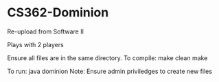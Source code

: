 # CS362-Dominion
Re-upload from Software II

Plays with 2 players

Ensure all files are in the same directory.
To compile:
    make clean
    make

To run:
    java dominion
    Note: Ensure admin priviledges to create new files
